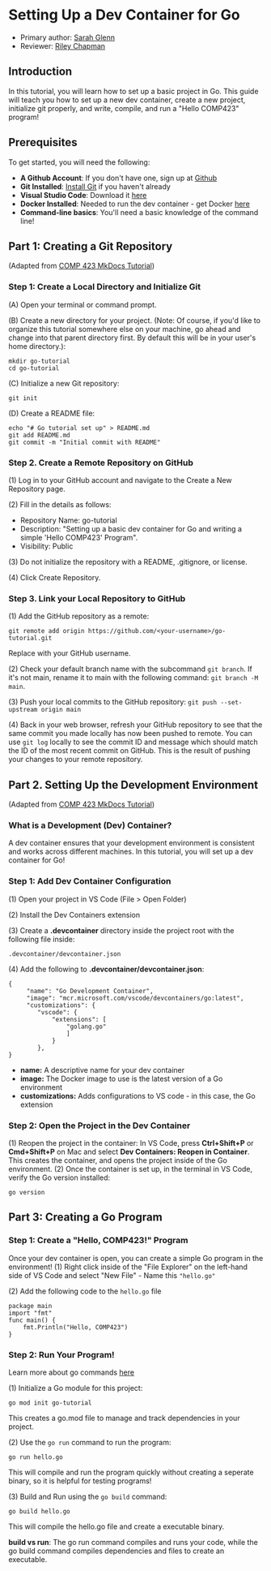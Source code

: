 # Setting Up a Dev Container for Go

* Primary author: [Sarah Glenn](https://github.com/skglenn07)
* Reviewer: [Riley Chapman](https://github.com/rileyac)

## Introduction
In this tutorial, you will learn how to set up a basic project in Go. This guide will teach you how to set up a new dev container, create a new project, initialize git properly, and write, compile, and run a "Hello COMP423" program!

## Prerequisites
To get started, you will need the following:

* **A Github Account**: If you don't have one, sign up at [Github](https://github.com/)
* **Git Installed**: [Install Git](https://git-scm.com/book/en/v2/Getting-Started-Installing-Git) if you haven't already 
* **Visual Studio Code**: Download it [here](https://code.visualstudio.com/)
* **Docker Installed**: Needed to run the dev container - get Docker [here](https://www.docker.com/products/docker-desktop/)
* **Command-line basics**: You'll need a basic knowledge of the command line!

## Part 1: Creating a Git Repository
(Adapted from [COMP 423 MkDocs Tutorial](https://comp423-25s.github.io/resources/MkDocs/tutorial/))

### Step 1: Create a Local Directory and Initialize Git
(A) Open your terminal or command prompt.

(B) Create a new directory for your project. (Note: Of course, if you'd like to organize this tutorial somewhere else on your machine, go ahead and change into that parent directory first. By default this will be in your user's home directory.):
```
mkdir go-tutorial
cd go-tutorial
```

(C) Initialize a new Git repository:
```
git init
```
(D) Create a README file:
```
echo "# Go tutorial set up" > README.md
git add README.md
git commit -m "Initial commit with README"
```
### Step 2. Create a Remote Repository on GitHub

(1) Log in to your GitHub account and navigate to the Create a New Repository page.

(2) Fill in the details as follows:
* Repository Name: go-tutorial
* Description: "Setting up a basic dev container for Go and writing a simple 'Hello COMP423' Program".
* Visibility: Public

(3) Do not initialize the repository with a README, .gitignore, or license.

(4) Click Create Repository.

### Step 3. Link your Local Repository to GitHub

(1) Add the GitHub repository as a remote:

```
git remote add origin https://github.com/<your-username>/go-tutorial.git
```
Replace <your-username> with your GitHub username.

(2) Check your default branch name with the subcommand ```git branch```. If it's not main, rename it to main with the following command: ```git branch -M main```.

(3) Push your local commits to the GitHub repository:
```git push --set-upstream origin main```

(4) Back in your web browser, refresh your GitHub repository to see that the same commit you made locally has now been pushed to remote. You can use ```git log``` locally to see the commit ID and message which should match the ID of the most recent commit on GitHub. This is the result of pushing your changes to your remote repository.

## Part 2. Setting Up the Development Environment
(Adapted from [COMP 423 MkDocs Tutorial](https://comp423-25s.github.io/resources/MkDocs/tutorial/))
### What is a Development (Dev) Container?

A dev container ensures that your development environment is consistent and works across different machines. In this tutorial, you will set up a dev container for Go!

### Step 1: Add Dev Container Configuration
(1) Open your project in VS Code (File > Open Folder)

(2) Install the Dev Containers extension

(3) Create a **.devcontainer** directory inside the project root with the following file inside: 
```
.devcontainer/devcontainer.json
```

(4) Add the following to **.devcontainer/devcontainer.json**:

```
{
     "name": "Go Development Container",
     "image": "mcr.microsoft.com/vscode/devcontainers/go:latest",
     "customizations": {
        "vscode": {
            "extensions": [
                "golang.go"
                ]
            }
        },
}

```

* **name:** A descriptive name for your dev container
* **image:** The Docker image to use is the latest version of a Go environment
* **customizations:** Adds configurations to VS code - in this case, the Go extension

### Step 2: Open the Project in the Dev Container
(1) Reopen the project in the container: In VS Code, press **Ctrl+Shift+P** or **Cmd+Shift+P** on Mac and select **Dev Containers: Reopen in Container**. This creates the container, and opens the project inside of the Go environment. 
(2) Once the container is set up, in the terminal in VS Code, verify the Go version installed:

```
go version
```

## Part 3: Creating a Go Program
### Step 1: Create a "Hello, COMP423!" Program
Once your dev container is open, you can create a simple Go program in the environment!
(1) Right click inside of the "File Explorer" on the left-hand side of VS Code and select "New File" - Name this ```"hello.go"```

(2) Add the following code to the ```hello.go``` file

```
package main
import "fmt"
func main() {
    fmt.Println("Hello, COMP423")
}
```

### Step 2: Run Your Program!
Learn more about go commands [here](https://pkg.go.dev/cmd/go#hdr-Compile_and_run_Go_program)

(1) Initialize a Go module for this project:

```
go mod init go-tutorial
```

This creates a go.mod file to manage and track dependencies in your project. 

(2) Use the ```go run``` command to run the program:

```
go run hello.go
```

This will compile and run the program quickly without creating a seperate binary, so it is helpful for testing programs!

(3) Build and Run using the ```go build``` command: 

```
go build hello.go
```

This will compile the hello.go file and create a executable binary. 

**build vs run**: The go run command compiles and runs your code, while the go build command compiles dependencies and files to create an executable. 

